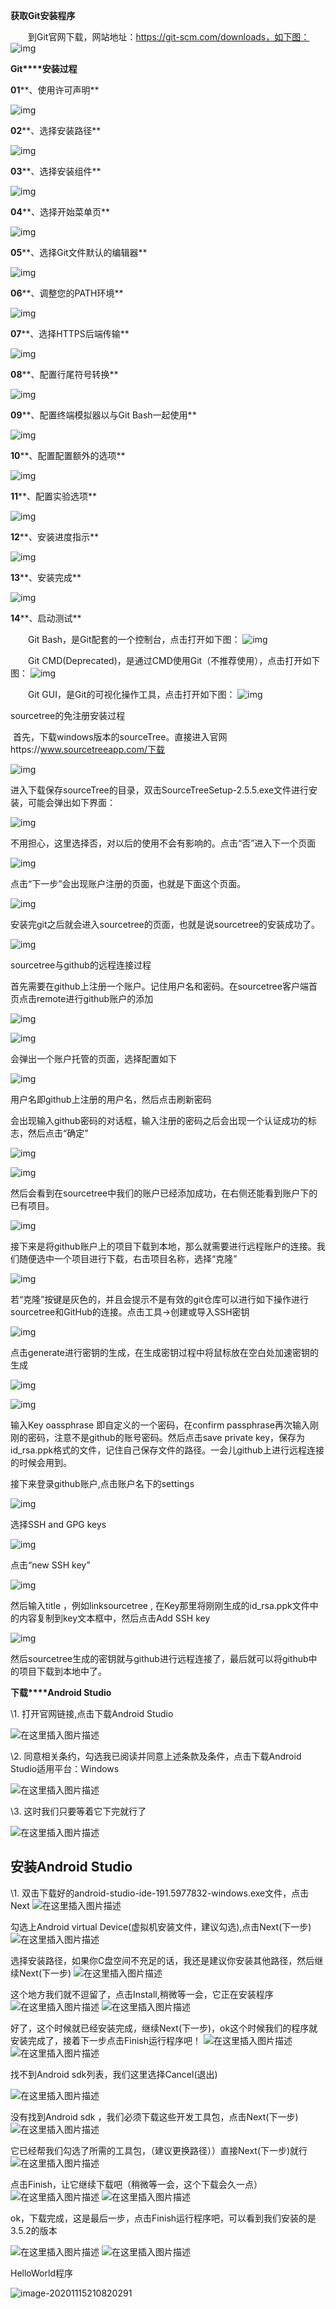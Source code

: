 **获取Git安装程序**

  到Git官网下载，网站地址：https://git-scm.com/downloads，如下图：
 ![img](imageLab_6/clip_image002.png) 

**Git****安装过程** 

**01****、使用许可声明**

![img](imageLab_6/clip_image004.png) 

**02****、选择安装路径**

![img](imageLab_6/clip_image006.png) 

**03****、选择安装组件**

![img](imageLab_6/clip_image008.png)

**04****、选择开始菜单页**

![img](imageLab_6/clip_image010.png) 

**05****、选择Git文件默认的编辑器**

![img](imageLab_6/clip_image012.png)

**06****、调整您的PATH环境**

![img](imageLab_6/clip_image014.png) 

**07****、选择HTTPS后端传输**

![img](imageLab_6/clip_image016.png) 

**08****、配置行尾符号转换**

![img](imageLab_6/clip_image018.png) 

**09****、配置终端模拟器以与Git Bash一起使用**

![img](imageLab_6/clip_image020.png)

**10****、配置配置额外的选项**

![img](imageLab_6/clip_image022.png)

**11****、配置实验选项**

![img](imageLab_6/clip_image024.png) 

**12****、安装进度指示**

![img](imageLab_6/clip_image026.png) 

**13****、安装完成**

![img](imageLab_6/clip_image028.png)

**14****、启动测试** 

  Git Bash，是Git配套的一个控制台，点击打开如下图：
 ![img](imageLab_6/clip_image030.png)

  Git CMD(Deprecated)，是通过CMD使用Git（不推荐使用），点击打开如下图：
 ![img](imageLab_6/clip_image032.png)

  Git GUI，是Git的可视化操作工具，点击打开如下图：
 ![img](imageLab_6/clip_image034.png) 

sourcetree的免注册安装过程

​    首先，下载windows版本的sourceTree。直接进入官网https://www.sourcetreeapp.com/下载

 ![img](imageLab_6/clip_image036.png)

进入下载保存sourceTree的目录，双击SourceTreeSetup-2.5.5.exe文件进行安装，可能会弹出如下界面：

 ![img](imageLab_6/clip_image037.png)

不用担心，这里选择否，对以后的使用不会有影响的。点击“否”进入下一个页面

![img](imageLab_6/clip_image039.png)

点击“下一步”会出现账户注册的页面，也就是下面这个页面。

![img](imageLab_6/clip_image041.png)

安装完git之后就会进入sourcetree的页面，也就是说sourcetree的安装成功了。

![img](imageLab_6/clip_image043.png)

sourcetree与github的远程连接过程

 

首先需要在github上注册一个账户。记住用户名和密码。在sourcetree客户端首页点击remote进行github账户的添加

![img](imageLab_6/clip_image045.png)

 ![img](imageLab_6/clip_image047.png)

会弹出一个账户托管的页面，选择配置如下

![img](imageLab_6/clip_image048.png)

用户名即github上注册的用户名，然后点击刷新密码

会出现输入github密码的对话框，输入注册的密码之后会出现一个认证成功的标志，然后点击“确定”

![img](imageLab_6/clip_image049.png)

 ![img](imageLab_6/clip_image050.png)

 

 然后会看到在sourcetree中我们的账户已经添加成功，在右侧还能看到账户下的已有项目。

![img](imageLab_6/clip_image052.png)

接下来是将github账户上的项目下载到本地，那么就需要进行远程账户的连接。我们随便选中一个项目进行下载，右击项目名称，选择“克隆”

![img](imageLab_6/clip_image054.png)

若“克隆”按键是灰色的，并且会提示不是有效的git仓库可以进行如下操作进行sourcetree和GitHub的连接。点击工具->创建或导入SSH密钥

![img](imageLab_6/clip_image056.png)

点击generate进行密钥的生成，在生成密钥过程中将鼠标放在空白处加速密钥的生成

![img](imageLab_6/clip_image058.png)

![img](imageLab_6/clip_image060.png)

输入Key oassphrase 即自定义的一个密码，在confirm passphrase再次输入刚刚的密码，注意不是github的账号密码。然后点击save private key，保存为id_rsa.ppk格式的文件，记住自己保存文件的路径。一会儿github上进行远程连接的时候会用到。

接下来登录github账户,点击账户名下的settings

![img](imageLab_6/clip_image062.png)

选择SSH and GPG keys

![img](imageLab_6/clip_image064.png)

点击“new SSH key”

![img](imageLab_6/clip_image066.png)

然后输入title ，例如linksourcetree , 在Key那里将刚刚生成的id_rsa.ppk文件中的内容复制到key文本框中，然后点击Add SSH key

![img](imageLab_6/clip_image068.png)

然后sourcetree生成的密钥就与github进行远程连接了，最后就可以将github中的项目下载到本地中了。

**下载****Android Studio**

\1.  打开官网链接,点击下载Android Studio

![在这里插入图片描述](imageLab_6/clip_image070.png)

\2.   同意相关条约，勾选我已阅读并同意上述条款及条件，点击下载Android Studio适用平台：Windows

![在这里插入图片描述](imageLab_6/clip_image072.png)

\3.   这时我们只要等着它下完就行了

![在这里插入图片描述](imageLab_6/clip_image074.png)

## 安装Android Studio

\1.  双击下载好的android-studio-ide-191.5977832-windows.exe文件，点击Next
 ![在这里插入图片描述](imageLab_6/clip_image075.png)

 

 

 

 

 

 

 

 

勾选上Android virtual Device(虚拟机安装文件，建议勾选),点击Next(下一步)
 ![在这里插入图片描述](imageLab_6/clip_image076.png)

 

 

 

 

 

 

 

 

 

 

 

 

 

 

选择安装路径，如果你C盘空间不充足的话，我还是建议你安装其他路径，然后继续Next(下一步)
 ![在这里插入图片描述](imageLab_6/clip_image077.png)

这个地方我们就不逗留了，点击Install,稍微等一会，它正在安装程序
 ![在这里插入图片描述](imageLab_6/clip_image078.png)
 ![在这里插入图片描述](imageLab_6/clip_image079.png)

好了，这个时候就已经安装完成，继续Next(下一步)，ok这个时候我们的程序就安装完成了，接着下一步点击Finish运行程序吧！
 ![在这里插入图片描述](imageLab_6/clip_image080.png)
 ![在这里插入图片描述](imageLab_6/clip_image081.png)

找不到Android sdk列表，我们这里选择Cancel(退出)

![在这里插入图片描述](imageLab_6/clip_image082.png)

没有找到Android sdk ，我们必须下载这些开发工具包，点击Next(下一步)
 ![在这里插入图片描述](imageLab_6/clip_image084.png)

它已经帮我们勾选了所需的工具包，（建议更换路径））直接Next(下一步)就行
 ![在这里插入图片描述](imageLab_6/clip_image086.png)

点击Finish，让它继续下载吧（稍微等一会，这个下载会久一点）
 ![在这里插入图片描述](imageLab_6/clip_image088.png)
 ![在这里插入图片描述](imageLab_6/clip_image090.png)

ok，下载完成，这是最后一步，点击Finish运行程序吧，可以看到我们安装的是3.5.2的版本

![在这里插入图片描述](imageLab_6/clip_image092.png)
 ![在这里插入图片描述](imageLab_6/clip_image093.png)

HelloWorld程序

![image-20201115210820291](imageLab_6/image-20201115210820291.png)